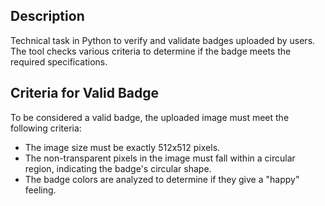 ## Description
Technical task in Python to verify and validate badges uploaded by users. The tool checks various criteria to determine if the badge meets the required specifications.

## Criteria for Valid Badge
To be considered a valid badge, the uploaded image must meet the following criteria:

- The image size must be exactly 512x512 pixels.
- The non-transparent pixels in the image must fall within a circular region, indicating the badge's circular shape.
- The badge colors are analyzed to determine if they give a "happy" feeling.

